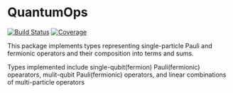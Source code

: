 # QuantumOps

[![Build Status](https://github.com/jlapeyre/QuantumOps.jl/workflows/CI/badge.svg)](https://github.com/jlapeyre/QuantumOps.jl/actions)
[![Coverage](https://codecov.io/gh/jlapeyre/QuantumOps.jl/branch/master/graph/badge.svg)](https://codecov.io/gh/jlapeyre/QuantumOps.jl)

This package implements types representing single-particle Pauli and fermionic operators and
their composition into terms and sums.

Types implemented include single-qubit(fermion) Pauli(fermionic) opearators,
mulit-qubit Pauli(fermionic) operators, and linear combinations of multi-particle operators
